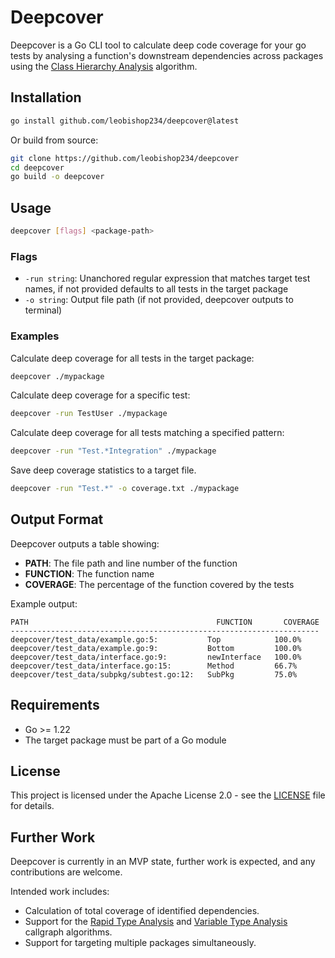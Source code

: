 # Deepcover

Deepcover is a Go CLI tool to calculate deep code coverage for your go tests by analysing a function's downstream dependencies across packages using the [Class Hierarchy Analysis](https://pkg.go.dev/golang.org/x/tools/go/callgraph/cha) algorithm.

## Installation
```bash
go install github.com/leobishop234/deepcover@latest
```

Or build from source:

```bash
git clone https://github.com/leobishop234/deepcover
cd deepcover
go build -o deepcover
```

## Usage

```bash
deepcover [flags] <package-path>
```

### Flags

- `-run string`: Unanchored regular expression that matches target test names, if not provided defaults to all tests in the target package
- `-o string`: Output file path (if not provided, deepcover outputs to terminal)

### Examples

Calculate deep coverage for all tests in the target package:
```bash
deepcover ./mypackage
```

Calculate deep coverage for a specific test:
```bash
deepcover -run TestUser ./mypackage
```

Calculate deep coverage for all tests matching a specified pattern:
```bash
deepcover -run "Test.*Integration" ./mypackage
```

Save deep coverage statistics to a target file.
```bash
deepcover -run "Test.*" -o coverage.txt ./mypackage
```

## Output Format

Deepcover outputs a table showing:
- **PATH**: The file path and line number of the function
- **FUNCTION**: The function name
- **COVERAGE**: The percentage of the function covered by the tests

Example output:
```
PATH                                          FUNCTION       COVERAGE
---------------------------------------------------------------------
deepcover/test_data/example.go:5:           Top            100.0%  
deepcover/test_data/example.go:9:           Bottom         100.0%  
deepcover/test_data/interface.go:9:         newInterface   100.0%  
deepcover/test_data/interface.go:15:        Method         66.7%   
deepcover/test_data/subpkg/subtest.go:12:   SubPkg         75.0%   
```
## Requirements

- Go >= 1.22
- The target package must be part of a Go module

## License

This project is licensed under the Apache License 2.0 - see the [LICENSE](LICENSE) file for details.

## Further Work

Deepcover is currently in an MVP state, further work is expected, and any contributions are welcome.

Intended work includes:
- Calculation of total coverage of identified dependencies.
- Support for the [Rapid Type Analysis](https://pkg.go.dev/golang.org/x/tools/go/callgraph/rta) and [Variable Type Analysis](https://pkg.go.dev/golang.org/x/tools/go/callgraph/vta) callgraph algorithms.
- Support for targeting multiple packages simultaneously.